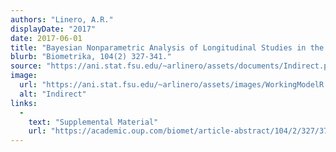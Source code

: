 ```yaml
---
authors: "Linero, A.R."
displayDate: "2017"
date: 2017-06-01
title: "Bayesian Nonparametric Analysis of Longitudinal Studies in the Presence of Informative Missingness"
blurb: "Biometrika, 104(2) 327-341."
source: "https://ani.stat.fsu.edu/~arlinero/assets/documents/Indirect.pdf"
image:
  url: "https://ani.stat.fsu.edu/~arlinero/assets/images/WorkingModelR.jpg"
  alt: "Indirect"
links:
  -
    text: "Supplemental Material"
    url: "https://academic.oup.com/biomet/article-abstract/104/2/327/3737785/Bayesian-nonparametric-analysis-of-longitudinal?redirectedFrom=fulltext"
---
```

